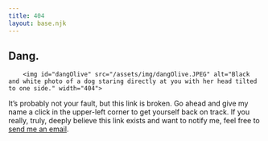```yaml
---
title: 404
layout: base.njk
---
```


## Dang.
        <img id="dangOlive" src="/assets/img/dangOlive.JPEG" alt="Black and white photo of a dog staring directly at you with her head tilted to one side." width="404">
It’s probably not your fault, but this link is broken. Go ahead and give my name a click in the upper-left corner to get yourself back on track. If you really, truly, deeply believe this link exists and want to notify me, feel free to <a href="mailto:keenan@gkeenan.co?subject=Hey%2C%20your%20shit's%20broken.">send me an email</a>.